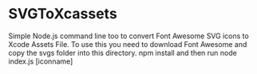 # SVGToXcassets
Simple Node.js command line too to convert Font Awesome SVG icons to Xcode Assets File.
To use this you need to download Font Awesome and copy the svgs folder into this directory. 
npm install and then run node index.js [iconname]
